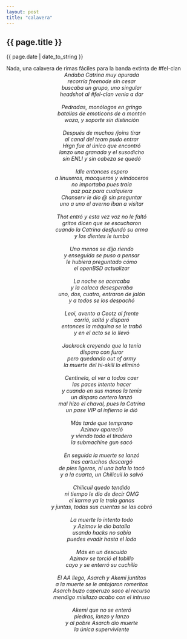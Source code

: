```yaml
---
layout: post
title: "calavera"
---
```


## {{ page.title }}
<p class="date">{{ page.date | date_to_string }}</p>

<div class="p">Nada, una calavera de rimas fáciles para la banda extinta de #fel-clan
</div>

<div style="text-align: center;">
<em>    Andaba Catrina muy apurada<br>
	recorría freenode sin cesar<br>
	buscaba un grupo, uno singular<br>
	headshot al #fel-clan venia a dar<br>
	<br>
	Pedradas, monólogos en gringo<br>
	batallas de emoticons de a montón<br>
	waza, y soporte sin distinción<br>
	<br>
	Después de muchos /joins tirar<br>
	al canal del team pudo entrar<br>
	Hrgn fue al único que encontró<br>
	lanzo una granada y el susodicho<br>
	sin ENLI y sin cabeza se quedó<br>
	<br>
	Idle entonces espero<br>
	a linuxeros, macqueros y windoceros<br>
	no importaba pues traía<br>
	paz paz para cualquiera<br>
	Chanserv le dio @ sin preguntar<br>
	uno a uno el averno iban a visitar<br>
	<br>
	Thot entró y esta vez voz no le faltó<br>
	gritos dicen que se escucharon<br>
	cuando la Catrina desfundó su arma<br>
	y los dientes le tumbó<br>
	<br>
	Uno menos se dijo riendo<br>
	y enseguida se puso a pensar<br>
	le hubiera preguntado cómo<br>
	el openBSD actualizar<br>
	<br>
	La noche se acercaba<br>
	y la calaca desesperaba<br>
	uno, dos, cuatro, entraron de jalón<br>
	y a todos se los despachó<br>
	<br>
	Leoi, avento a Ceotz al frente<br>
	corrió, saltó y disparó<br>
	entonces la máquina se le trabó<br>
	y en el acto se lo llevó<br>
	<br>
	Jackrock creyendo que la tenía<br>
	disparo con furor<br>
	pero quedando out of army<br>
	la muerte del hi-skill lo eliminó<br>
	<br>
	Centinela, al ver a todos caer<br>
	las paces intento hacer<br>
	y cuando en sus manos la tenía<br>
	un disparo certero lanzó<br>
	mal hizo el chaval, pues la Catrina<br>
	un pase VIP al infierno le dió<br>
	<br>
	Más tarde que temprano<br>
	Azimov apareció<br>
	y viendo todo el tiradero<br>
	la submachine gun sacó<br>
	<br>
	En seguida la muerte se lanzó<br>
	tres cartuchos descargó<br>
	de pies ligeros, ni una bala lo tocó<br>
	y a la cuarta, un Chilicuil lo salvó<br>
	<br>
	Chilicuil quedo tendido<br>
	ni tiempo le dio de decir OMG<br>
	el karma ya le traía ganas<br>
	y juntas, todas sus cuentas se las cobró<br>
	<br>
	La muerte lo intento todo<br>
	y Azimov le dio batalla<br>
	usando hacks no sabía<br>
	puedes evadir hasta el lodo<br>
	<br>
	Más en un descuido<br>
	Azimov se torció el tobillo<br>
	cayo y se enterró su cuchillo<br>
	<br>
	El AA llego, Asarch y Akemi juntitos<br>
	a la muerte se le antojaron romeritos<br>
	Asarch buzo caperuzo saco el recurso<br>
	mendigo misilazo acabo con el intruso<br>
	<br>
	Akemi que no se enteró<br>
	piedras, lanzo y lanzo<br>
	y al pobre Asarch dio muerte<br>
	la única superviviente</em>
</div>
